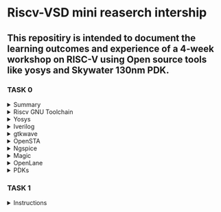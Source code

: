 # Riscv-VSD mini reaserch intership

## This repositiry is intended to document the learning outcomes and experience of a 4-week workshop on RISC-V using Open source tools like yosys and Skywater 130nm PDK.

### TASK 0

<details>
 <summary> Summary </summary>
	
Installed all required tools.
</details>	
	<details>
    <summary> Riscv GNU Toolchain</summary>

  ```bash 
    git clone https://github.com/riscv/riscv-gnu-toolchain
    sudo apt-get install autoconf automake autotools-dev curl python3 python3-pip libmpc-dev libmpfr-dev libgmp-dev gawk build-essential bison flex texinfo gperf libtool   
    patchutils bc zlib1g-dev libexpat-dev ninja-build git cmake libglib2.0-dev
    ./configure --prefix=/opt/riscv
    make
  ```
    
 ![screen 1](https://github.com/Narendran040/RISCV/assets/157210399/db9eaf8a-81f8-4223-ab89-273b0b598f02)

  ![Screenshot 2024-02-21 181550](https://github.com/Narendran040/RISCV/assets/157210399/8d5b6f8a-650a-41aa-b3e3-696b1f2068f0)
  </details>
 <details>
 <summary> Yosys </summary>
   
```bash
git clone https://github.com/YosysHQ/yosys.git
cd yosys 
sudo apt install make 
sudo apt-get install build-essential clang bison flex \
    libreadline-dev gawk tcl-dev libffi-dev git \
    graphviz xdot pkg-config python3 libboost-system-dev \
    libboost-python-dev libboost-filesystem-dev zlib1g-dev
make config-gcc
make 
sudo make install
```
![Screenshot 2024-02-21 182022](https://github.com/Narendran040/RISCV/assets/157210399/ab73fc91-e123-47ea-baf3-5705efcfed98)


</details>
<details>
<summary> Iverilog </summary>
  
  ```bash
sudo apt-get install iverilog
 ```
![Screenshot 2024-02-21 182736](https://github.com/Narendran040/RISCV/assets/157210399/d147a3f7-43a1-4832-9e76-e045e4d289ef)

</details>
<details>
 <summary> gtkwave </summary>
  
  ```bash
sudo apt-get install gtkwave
 ```
![Screenshot 2024-02-21 183202](https://github.com/Narendran040/RISCV/assets/157210399/8b052bb8-a3e5-4a2a-bd7a-be6c6cde457e)
</details>
<details>
 <summary> OpenSTA </summary>

 ```bash
git clone https://github.com/The-OpenROAD-Project/OpenSTA.git
cd OpenSTA
mkdir build
cd build
cmake ..
make
```
![Screenshot 2024-02-21 185458](https://github.com/Narendran040/RISCV/assets/157210399/067a5790-087d-4a22-8e1f-ade07bca4b74)
</details>
<details>
  <summary> Ngspice </summary>

 ```bash
tar -zxvf ngspice-37.tar.gz
cd ngspice-37
mkdir release
cd release
../configure  --with-x --with-readline=yes --disable-debug
make
sudo make install
 ```

</details>
<details>
<summary> Magic </summary>
  
  ```bash
sudo apt-get install m4
sudo apt-get install tcsh
sudo apt-get install csh
sudo apt-get install libx11-dev
sudo apt-get install tcl-dev tk-dev
sudo apt-get install libcairo2-dev
sudo apt-get install mesa-common-dev libglu1-mesa-dev
sudo apt-get install libncurses-dev
 ```

</details>
<details>
<summary> OpenLane </summary>
  
```bash
sudo apt-get update
sudo apt-get upgrade
sudo apt install -y build-essential python3 python3-venv python3-pip make git
sudo apt install apt-transport-https ca-certificates curl software-properties-common
curl -fsSL https://download.docker.com/linux/ubuntu/gpg | sudo gpg --dearmor -o /usr/share/keyrings/docker-archive-keyring.gpg
echo "deb [arch=amd64 signed-by=/usr/share/keyrings/docker-archive-keyring.gpg] https://download.docker.com/linux/ubuntu $(lsb_release -cs) stable" | sudo tee /etc/apt/sources.list.d/docker.list > /dev/null
sudo apt update
sudo apt install docker-ce docker-ce-cli containerd.io
sudo docker run hello-world
sudo groupadd docker
sudo usermod -aG docker $USER
sudo reboot
```

</details>
<details>
  <summary> PDKs </summary>

```bash
cd $HOME
git clone https://github.com/The-OpenROAD-Project/OpenLane
cd OpenLane
make
make test
```

</details>

### TASK 1
	
 <details>
 <summary> Instructions </summary>
Instructions in an Instruction Set Architecture (ISA) represent the fundamental operations that a processor can execute. They are encoded binary patterns understood by the CPU, each corresponding to a specific operation or action. ISAs define the repertoire of instructions that a processor supports, including their formats, encodings, semantics, and behavior. Here's a breakdown of instructions in an ISA:

1. **Operation Codes (OpCodes)**:
   - OpCodes are numerical values or bit patterns that represent specific operations or instructions.
   - Each instruction in the ISA is identified by a unique OpCode that tells the CPU what operation to perform.
   - For example, OpCode 0001 might represent an ADD operation, while OpCode 0010 might represent a SUBTRACT operation.

2. **Instruction Formats**:
   - Instructions are organized into different formats, specifying how the operands and OpCode are encoded within the instruction word.
   - Common formats include R-Type (register), I-Type (immediate), J-Type (jump), and various memory access formats.
   - The format of an instruction determines the fields it contains, such as OpCode, source/destination registers, immediate values, and memory addresses.

3. **Operand Specification**:
   - Instructions operate on operands, which can be registers, memory locations, or immediate values embedded within the instruction.
   - Operand fields within the instruction specify the source(s) and destination(s) for the operation.
   - For example, an ADD instruction might specify two source registers and one destination register where the result will be stored.

4. **Addressing Modes**:
   - Addressing modes determine how operands are specified and accessed within memory.
   - Common addressing modes include direct addressing (using explicit memory addresses), indirect addressing (using pointers or references), and register addressing (using registers to hold operands).

5. **Instruction Semantics**:
   - Each instruction has well-defined semantics that describe its behavior and effects on processor state.
   - Semantics include details such as whether an instruction modifies flags, affects the program counter, or triggers exceptions.
   - For example, a LOAD instruction loads data from memory into a register, while a BRANCH instruction changes the flow of control within the program.

6. **Instruction Set Extensions**:
   - Some ISAs support extensions that provide additional instructions beyond the base set.
   - These extensions may include specialized instructions for multimedia processing, cryptography, vector operations, or other application-specific tasks.

<details>
 <summary> Instruction format types </summary>


1. **R-Type Instructions**:
   - **Description**: R-Type instructions are primarily used for arithmetic, logical, and shift operations where the operands are typically registers.
   - **Format**: In R-Type instructions, the operation code (opcode) is accompanied by register specifiers for source operands and the destination register where the result is stored.
   - **Examples**:
     - ADD: Adds the contents of two registers and stores the result in another register.
     - SUB: Subtracts the contents of one register from another and stores the result in another register.
     - AND: Performs a bitwise AND operation between two registers and stores the result in another register.
     - OR: Performs a bitwise OR operation between two registers and stores the result in another register.
     - SLT (Set on Less Than): Compares two registers and sets a target register to 1 if the first register is less than the second; otherwise, it sets it to 0.

2. **I-Type Instructions**:
   - **Description**: I-Type instructions are typically used for data transfer, immediate operations, and branch operations where one operand is an immediate value (constant) or a memory address.
   - **Format**: In I-Type instructions, the opcode is accompanied by register specifiers and immediate values.
   - **Examples**:
     - ADDI: Adds a register and an immediate value, storing the result in another register.
     - LW (Load Word): Loads a word from memory into a register.
     - SW (Store Word): Stores a word from a register into memory.
     - BEQ (Branch if Equal): Branches to a target address if two registers are equal.
     - LUI (Load Upper Immediate): Loads an immediate value into the upper 16 bits of a register.

3. **J-Type Instructions**:
   - **Description**: J-Type instructions are primarily used for control transfer operations, such as unconditional jumps or branches to specific memory addresses.
   - **Format**: J-Type instructions typically specify target addresses directly or through relative offsets.
   - **Examples**:
     - J (Jump): Unconditionally jumps to a target memory address.
     - JAL (Jump and Link): Jumps to a target address and stores the return address in a register.
     - JR (Jump Register): Unconditionally jumps to the address contained in a register.
     - JALR (Jump and Link Register): Jumps to the address contained in a register and stores the return address in another register.


  


 
